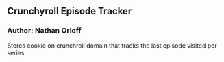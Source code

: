 ## Crunchyroll Episode Tracker
### Author: Nathan Orloff

Stores cookie on crunchroll domain that tracks the last episode visited per series.